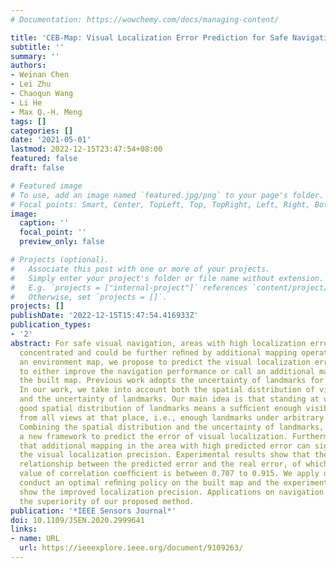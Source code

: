 ```yaml
---
# Documentation: https://wowchemy.com/docs/managing-content/

title: 'CEB-Map: Visual Localization Error Prediction for Safe Navigation'
subtitle: ''
summary: ''
authors:
- Weinan Chen
- Lei Zhu
- Chaoqun Wang
- Li He
- Max Q.-H. Meng
tags: []
categories: []
date: '2021-05-01'
lastmod: 2022-12-15T23:47:54+08:00
featured: false
draft: false

# Featured image
# To use, add an image named `featured.jpg/png` to your page's folder.
# Focal points: Smart, Center, TopLeft, Top, TopRight, Left, Right, BottomLeft, Bottom, BottomRight.
image:
  caption: ''
  focal_point: ''
  preview_only: false

# Projects (optional).
#   Associate this post with one or more of your projects.
#   Simply enter your project's folder or file name without extension.
#   E.g. `projects = ["internal-project"]` references `content/project/deep-learning/index.md`.
#   Otherwise, set `projects = []`.
projects: []
publishDate: '2022-12-15T15:47:54.416933Z'
publication_types:
- '2'
abstract: For safe visual navigation, areas with high localization errors should be
  concentrated and could be further reﬁned by additional mapping operations. Given
  an environment map, we propose to predict the visual localization error and hence
  to either improve the navigation performance or call an additional mapping to reﬁne
  the built map. Previous work adopts the uncertainty of landmarks for the error prediction.
  In our work, we take into account both the spatial distribution of visual landmarks
  and the uncertainty of landmarks. Our main idea is that standing at one place, a
  good spatial distribution of landmarks means a sufﬁcient enough visible landmarks
  from all views at that place, i.e., enough landmarks under arbitrary view-direction.
  Combining the spatial distribution and the uncertainty of landmarks, we propose
  a new framework to predict the error of visual localization. Furthermore, we show
  that additional mapping in the area with high predicted error can signiﬁcantly improve
  the visual localization precision. Experimental results show that there is a strong
  relationship between the predicted error and the real error, of which the absolute
  value of correlation coefﬁcient is between 0.707 to 0.915. We apply our method to
  conduct an optimal reﬁning policy on the built map and the experimental results
  show the improved localization precision. Applications on navigation test verify
  the superiority of our proposed method.
publication: '*IEEE Sensors Journal*'
doi: 10.1109/JSEN.2020.2999641
links:
- name: URL
  url: https://ieeexplore.ieee.org/document/9109263/
---
```

